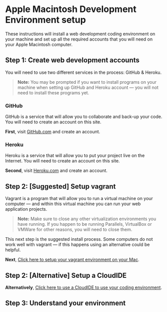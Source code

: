 # Apple Macintosh Development Environment setup

These instructions will install a web development coding environment on your machine and set up all the required accounts that you will need on your Apple Macintosh computer.

## Step 1: Create web development accounts

You will need to use two different services in the process: GitHub & Heroku.

> **Note:** You may be prompted if you want to install programs on your machine when setting up GitHub and Heroku account — you will not need to install these programs yet.

### GitHub

GitHub is a service that will allow you to collaborate and back-up your code.  You will need to create an account on this site.

**First**, visit [GitHub.com](http://github.com) and create an account.

### Heroku

Heroku is a service that will allow you to put your project live on the Internet.  You will need to create an account on this site.

**Second**, visit [Heroku.com](http://Heroku.com) and create an account.


## Step 2: [Suggested] Setup vagrant

Vagrant is a program that will allow you to run a virtual machine on your computer — and within this virtual machine you can run your web application projects.

> **Note:** Make sure to close any other virtualization environments you have running.  If you happen to be running Parallels, VirtualBox or VMWare for other reasons, you will need to close them.

This next step is the suggested install process.  Some computers do not work well with vagrant — if this happens using an alternative could be helpful.

**Next**, [Click here to setup your vagrant environment on your Mac](mac-vagrant.md).

## Step 2: [Alternative] Setup a CloudIDE

**Alternatively**, [Click here to use a CloudIDE to use your coding environment](cloud-ide.md).

## Step 3:  Understand your environment
